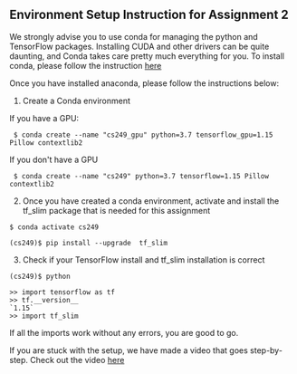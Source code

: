 ## Environment Setup Instruction for Assignment 2

We strongly advise you to use conda for managing the python and TensorFlow packages. Installing CUDA and other drivers can be quite daunting, and Conda takes care pretty much everything for you. To install conda, please follow the instruction [here](https://docs.anaconda.com/anaconda/install/windows/)

Once you have installed anaconda, please follow the instructions below:

1. Create a Conda environment

If you have a GPU:

``` $ conda create --name "cs249_gpu" python=3.7 tensorflow_gpu=1.15 Pillow contextlib2```

If you  don't have a GPU

``` $ conda create --name "cs249" python=3.7 tensorflow=1.15 Pillow contextlib2```


2. Once you have created a conda environment, activate and install the tf_slim package that is needed for this assignment

``` 
$ conda activate cs249 
```
```
(cs249)$ pip install --upgrade  tf_slim
```


3. Check if your TensorFlow install and tf_slim installation is correct

```
(cs249)$ python

```

```
>> import tensorflow as tf
>> tf.__version__
`1.15`
>> import tf_slim
```

If all the imports work without any errors, you are good to go.

If you are stuck with the setup, we have made a video that goes step-by-step. Check out the video [here](https://www.youtube.com/watch?v=6_BoM5_tFXk&feature=youtu.be)
